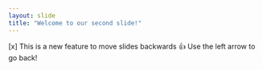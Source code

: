 ```yaml
---
layout: slide
title: "Welcome to our second slide!"
---
```

[x] This is a new feature to move slides backwards :+1:
Use the left arrow to go back!